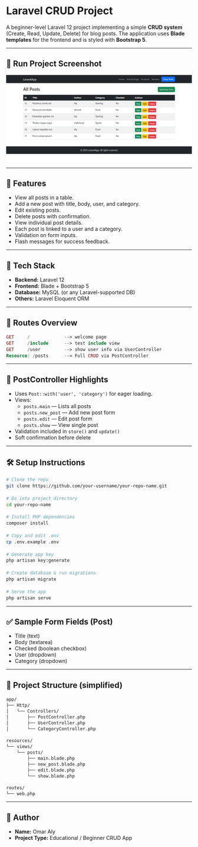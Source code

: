 # Laravel CRUD Project

A beginner-level Laravel 12 project implementing a simple **CRUD system** (Create, Read, Update, Delete) for blog posts. The application uses **Blade templates** for the frontend and is styled with **Bootstrap 5**.

---

## 📸 Run Project Screenshot

![Run Project](screenshots/RUN.png)

---

## 🚀 Features

- View all posts in a table.
- Add a new post with title, body, user, and category.
- Edit existing posts.
- Delete posts with confirmation.
- View individual post details.
- Each post is linked to a user and a category.
- Validation on form inputs.
- Flash messages for success feedback.

---

## 🧱 Tech Stack

- **Backend:** Laravel 12
- **Frontend:** Blade + Bootstrap 5
- **Database:** MySQL (or any Laravel-supported DB)
- **Others:** Laravel Eloquent ORM

---

## 📂 Routes Overview

```php
GET     /             --> welcome page  
GET     /include      --> test include view  
GET     /user         --> show user info via UserController  
Resource: /posts      --> Full CRUD via PostController  
```

---

## 📄 PostController Highlights

- Uses `Post::with('user', 'category')` for eager loading.
- Views:
  - `posts.main` — Lists all posts
  - `posts.new_post` — Add new post form
  - `posts.edit` — Edit post form
  - `posts.show` — View single post
- Validation included in `store()` and `update()`
- Soft confirmation before delete

---

## 🛠 Setup Instructions

```bash
# Clone the repo
git clone https://github.com/your-username/your-repo-name.git

# Go into project directory
cd your-repo-name

# Install PHP dependencies
composer install

# Copy and edit .env
cp .env.example .env

# Generate app key
php artisan key:generate

# Create database & run migrations
php artisan migrate

# Serve the app
php artisan serve
```

---

## ✅ Sample Form Fields (Post)

- Title (text)
- Body (textarea)
- Checked (boolean checkbox)
- User (dropdown)
- Category (dropdown)

---

## 📁 Project Structure (simplified)

```
app/
├── Http/
│   └── Controllers/
│       ├── PostController.php
│       ├── UserController.php
│       └── CategoryController.php

resources/
└── views/
    └── posts/
        ├── main.blade.php
        ├── new_post.blade.php
        ├── edit.blade.php
        └── show.blade.php

routes/
└── web.php
```

---

## 👤 Author

- **Name:** Omar Aly
- **Project Type:** Educational / Beginner CRUD App


